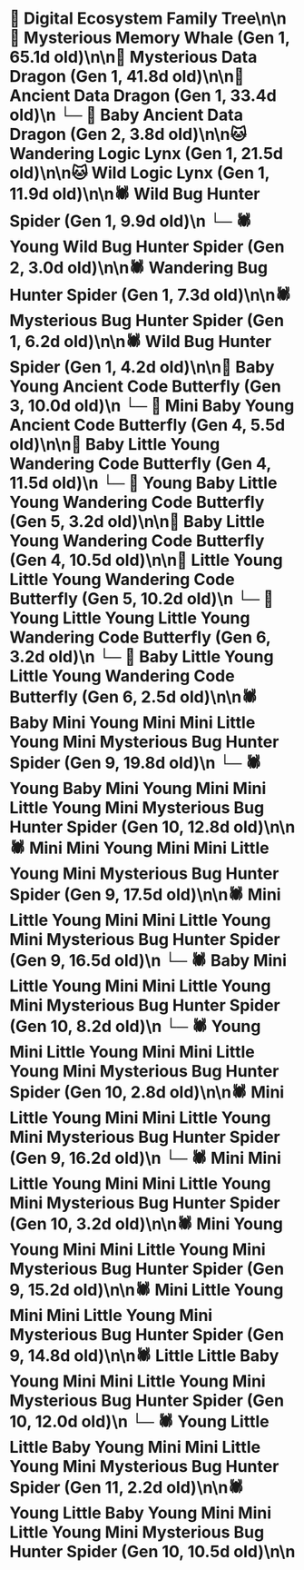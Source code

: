 # 🌳 Digital Ecosystem Family Tree\n\n🐋 Mysterious Memory Whale (Gen 1, 65.1d old)\n\n🐉 Mysterious Data Dragon (Gen 1, 41.8d old)\n\n🐉 Ancient Data Dragon (Gen 1, 33.4d old)\n  └─ 🐉 Baby Ancient Data Dragon (Gen 2, 3.8d old)\n\n🐱 Wandering Logic Lynx (Gen 1, 21.5d old)\n\n🐱 Wild Logic Lynx (Gen 1, 11.9d old)\n\n🕷️ Wild Bug Hunter Spider (Gen 1, 9.9d old)\n  └─ 🕷️ Young Wild Bug Hunter Spider (Gen 2, 3.0d old)\n\n🕷️ Wandering Bug Hunter Spider (Gen 1, 7.3d old)\n\n🕷️ Mysterious Bug Hunter Spider (Gen 1, 6.2d old)\n\n🕷️ Wild Bug Hunter Spider (Gen 1, 4.2d old)\n\n🦋 Baby Young Ancient Code Butterfly (Gen 3, 10.0d old)\n  └─ 🦋 Mini Baby Young Ancient Code Butterfly (Gen 4, 5.5d old)\n\n🦋 Baby Little Young Wandering Code Butterfly (Gen 4, 11.5d old)\n  └─ 🦋 Young Baby Little Young Wandering Code Butterfly (Gen 5, 3.2d old)\n\n🦋 Baby Little Young Wandering Code Butterfly (Gen 4, 10.5d old)\n\n🦋 Little Young Little Young Wandering Code Butterfly (Gen 5, 10.2d old)\n  └─ 🦋 Young Little Young Little Young Wandering Code Butterfly (Gen 6, 3.2d old)\n  └─ 🦋 Baby Little Young Little Young Wandering Code Butterfly (Gen 6, 2.5d old)\n\n🕷️ Baby Mini Young Mini Mini Little Young Mini Mysterious Bug Hunter Spider (Gen 9, 19.8d old)\n  └─ 🕷️ Young Baby Mini Young Mini Mini Little Young Mini Mysterious Bug Hunter Spider (Gen 10, 12.8d old)\n\n🕷️ Mini Mini Young Mini Mini Little Young Mini Mysterious Bug Hunter Spider (Gen 9, 17.5d old)\n\n🕷️ Mini Little Young Mini Mini Little Young Mini Mysterious Bug Hunter Spider (Gen 9, 16.5d old)\n  └─ 🕷️ Baby Mini Little Young Mini Mini Little Young Mini Mysterious Bug Hunter Spider (Gen 10, 8.2d old)\n  └─ 🕷️ Young Mini Little Young Mini Mini Little Young Mini Mysterious Bug Hunter Spider (Gen 10, 2.8d old)\n\n🕷️ Mini Little Young Mini Mini Little Young Mini Mysterious Bug Hunter Spider (Gen 9, 16.2d old)\n  └─ 🕷️ Mini Mini Little Young Mini Mini Little Young Mini Mysterious Bug Hunter Spider (Gen 10, 3.2d old)\n\n🕷️ Mini Young Young Mini Mini Little Young Mini Mysterious Bug Hunter Spider (Gen 9, 15.2d old)\n\n🕷️ Mini Little Young Mini Mini Little Young Mini Mysterious Bug Hunter Spider (Gen 9, 14.8d old)\n\n🕷️ Little Little Baby Young Mini Mini Little Young Mini Mysterious Bug Hunter Spider (Gen 10, 12.0d old)\n  └─ 🕷️ Young Little Little Baby Young Mini Mini Little Young Mini Mysterious Bug Hunter Spider (Gen 11, 2.2d old)\n\n🕷️ Young Little Baby Young Mini Mini Little Young Mini Mysterious Bug Hunter Spider (Gen 10, 10.5d old)\n\n